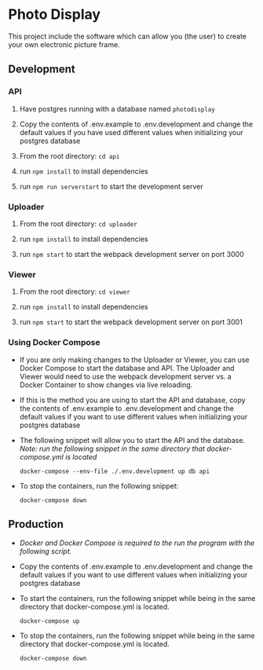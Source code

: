 # Photo Display

This project include the software which can allow you (the user) to create your own electronic picture frame.

## Development

### API

1. Have postgres running with a database named `photodisplay`

2. Copy the contents of .env.example to .env.development and change the default values if you have used different values when initializing your postgres database

3. From the root directory: `cd api`

4. run `npm install` to install dependencies

5. run `npm run serverstart` to start the development server

### Uploader

1. From the root directory: `cd uploader`

2. run `npm install` to install dependencies

3. run `npm start` to start the webpack development server on port 3000

### Viewer

1. From the root directory: `cd viewer`

2. run `npm install` to install dependencies

3. run `npm start` to start the webpack development server on port 3001

### Using Docker Compose

- If you are only making changes to the Uploader or Viewer, you can use Docker Compose to start the database and API. The Uploader and Viewer would need to use the webpack development server vs. a Docker Container to show changes via live reloading.

- If this is the method you are using to start the API and database, copy the contents of .env.example to .env.development and change the default values if you want to use different values when initializing your postgres database

- The following snippet will allow you to start the API and the database. _Note: run the following snippet in the same directory that docker-compose.yml is located_

  ```docker
  docker-compose --env-file ./.env.development up db api
  ```

- To stop the containers, run the following snippet:

  ```docker
  docker-compose down
  ```

## Production

- _Docker and Docker Compose is required to the run the program with the following script._

- Copy the contents of .env.example to .env.development and change the default values if you want to use different values when initializing your postgres database

- To start the containers, run the following snippet while being in the same directory that docker-compose.yml is located.

  ```docker
  docker-compose up
  ```

- To stop the containers, run the following snippet while being in the same directory that docker-compose.yml is located.

  ```docker
  docker-compose down
  ```

